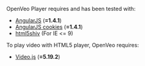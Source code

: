 OpenVeo Player requires and has been tested with:

- [AngularJS](https://angularjs.org/) (**=1.4.1**)
- [AngularJS cookies](https://github.com/angular/bower-angular-cookies) (**=1.4.1**)
- [html5shiv](https://github.com/afarkas/html5shiv) (For IE <= 9)

To play video with HTML5 player, OpenVeo requires:

- [Video.js](http://videojs.com/) (**=5.19.2**)
